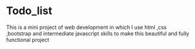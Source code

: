 # Todo_list
This is a mini project of web development in which I use html ,css ,bootstrap and intermediate javascript skills to make this beautiful and fully functional project 

